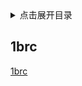 <details>
<summary>点击展开目录</summary>

- [私有仓库](#私有仓库)

</details>

## 1brc

[1brc](https://github.com/gunnarmorling/1brc/blob/main/src/main/go/AlexanderYastrebov/calc.go)

